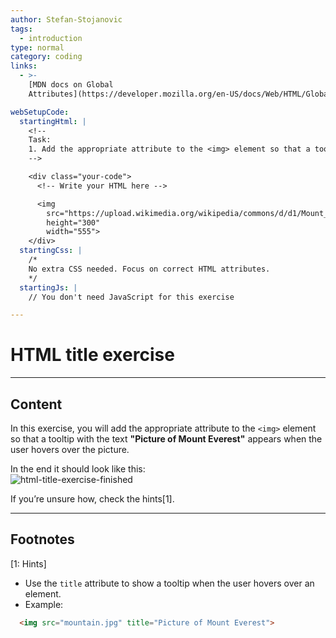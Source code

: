 ```yaml
---
author: Stefan-Stojanovic
tags:
  - introduction
type: normal
category: coding
links:
  - >-
    [MDN docs on Global
    Attributes](https://developer.mozilla.org/en-US/docs/Web/HTML/Global_attributes){website}

webSetupCode:
  startingHtml: |
    <!-- 
    Task:
    1. Add the appropriate attribute to the <img> element so that a tooltip "Picture of Mount Everest" appears when the user hovers over the image.
    -->

    <div class="your-code">
      <!-- Write your HTML here -->

      <img 
        src="https://upload.wikimedia.org/wikipedia/commons/d/d1/Mount_Everest_as_seen_from_Drukair2_PLW_edit.jpg" 
        height="300" 
        width="555">
    </div>
  startingCss: |
    /* 
    No extra CSS needed. Focus on correct HTML attributes.
    */
  startingJs: |
    // You don't need JavaScript for this exercise

---
```


# HTML title exercise

---

## Content

In this exercise, you will add the appropriate attribute to the `<img>` element so that a tooltip with the text **"Picture of Mount Everest"** appears when the user hovers over the picture.  

In the end it should look like this:  
![html-title-exercise-finished](https://img.enkipro.com/45b70a167bf50d8dcce39454cc86612a.png)

If you’re unsure how, check the hints[1].  

---

## Footnotes

[1: Hints]
- Use the `title` attribute to show a tooltip when the user hovers over an element.  
- Example:  
```html
  <img src="mountain.jpg" title="Picture of Mount Everest">
```